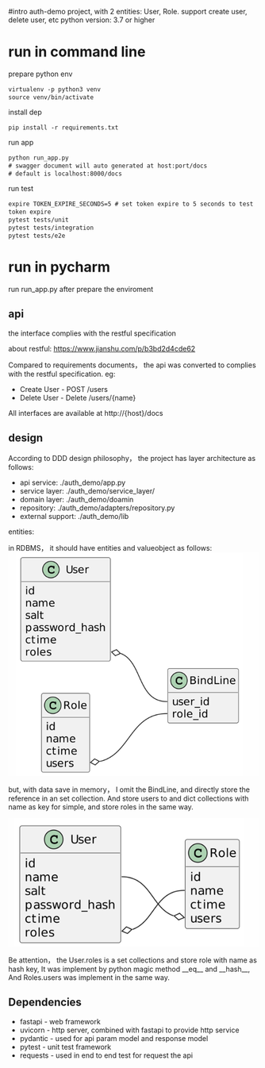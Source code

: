 #intro 
auth-demo project, with 2 entities: User, Role. support create user, delete user, etc
python version: 3.7 or higher

# run in command line

prepare python env

```
virtualenv -p python3 venv
source venv/bin/activate
```

install dep
```
pip install -r requirements.txt
```
run app
```
python run_app.py
# swagger document will auto generated at host:port/docs
# default is localhost:8000/docs
```

run test
```
expire TOKEN_EXPIRE_SECONDS=5 # set token expire to 5 seconds to test token expire
pytest tests/unit
pytest tests/integration
pytest tests/e2e
```

# run in pycharm
run run_app.py after prepare the enviroment

## api
the interface complies with the restful specification

about restful: https://www.jianshu.com/p/b3bd2d4cde62

Compared to requirements documents， the api was converted to complies with the restful specification.
eg:
* Create User - POST /users
* Delete User - Delete /users/{name}

All interfaces are available at http://{host}/docs

## design
According to DDD design philosophy， the project has layer architecture as follows:
* api service: ./auth_demo/app.py
* service layer: ./auth_demo/service_layer/
* domain layer: ./auth_demo/doamin
* repository: ./auth_demo/adapters/repository.py
* external support: ./auth_demo/lib

entities:

in RDBMS， it should have entities and valueobject as follows:
![img.png](img.png)

but, with data save in memory， I omit the BindLine, and directly store the reference in an set collection.
And store users to and dict collections with name as key for simple, and store roles in the same way.

![img_1.png](img_1.png)

Be attention， the User.roles is a set collections and store role with name as hash key,
It was implement by python magic method \_\_eq\_\_ and \_\_hash\_\_,
And Roles.users was implement in the same way.


## Dependencies
* fastapi - web framework
* uvicorn - http server, combined with fastapi to provide http service
* pydantic - used for api param model and response model
* pytest - unit test framework
* requests - used in end to end test for request the api